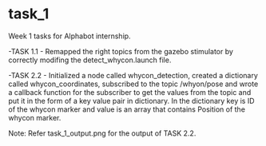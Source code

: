 # task_1
Week 1 tasks for Alphabot internship.



-TASK 1.1 - Remapped the right topics from the gazebo stimulator by correctly modifing the detect_whycon.launch file.




-TASK 2.2 - Initialized a node called whycon_detection, created a dictionary called whycon_coordinates, subscribed to the topic /whyon/pose and wrote a callback function for the subscriber to get the values from the topic and put it in the form of a key value pair in dictionary. In the dictionary key is ID of the whycon marker and value is an array that contains Position of the whycon marker. 




Note: Refer task_1_output.png for the output of TASK 2.2.
 
